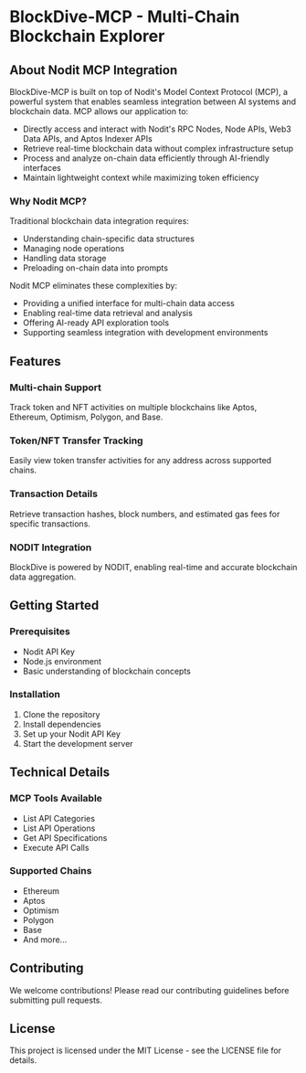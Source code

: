 # BlockDive-MCP - Multi-Chain Blockchain Explorer

## About Nodit MCP Integration

BlockDive-MCP is built on top of Nodit's Model Context Protocol (MCP), a powerful system that enables seamless integration between AI systems and blockchain data. MCP allows our application to:

- Directly access and interact with Nodit's RPC Nodes, Node APIs, Web3 Data APIs, and Aptos Indexer APIs
- Retrieve real-time blockchain data without complex infrastructure setup
- Process and analyze on-chain data efficiently through AI-friendly interfaces
- Maintain lightweight context while maximizing token efficiency

### Why Nodit MCP?

Traditional blockchain data integration requires:
- Understanding chain-specific data structures
- Managing node operations
- Handling data storage
- Preloading on-chain data into prompts

Nodit MCP eliminates these complexities by:
- Providing a unified interface for multi-chain data access
- Enabling real-time data retrieval and analysis
- Offering AI-ready API exploration tools
- Supporting seamless integration with development environments

## Features

### Multi-chain Support
Track token and NFT activities on multiple blockchains like Aptos, Ethereum, Optimism, Polygon, and Base.

### Token/NFT Transfer Tracking
Easily view token transfer activities for any address across supported chains.

### Transaction Details
Retrieve transaction hashes, block numbers, and estimated gas fees for specific transactions.

### NODIT Integration
BlockDive is powered by NODIT, enabling real-time and accurate blockchain data aggregation.

## Getting Started

### Prerequisites
- Nodit API Key
- Node.js environment
- Basic understanding of blockchain concepts

### Installation
1. Clone the repository
2. Install dependencies
3. Set up your Nodit API Key
4. Start the development server

## Technical Details

### MCP Tools Available
- List API Categories
- List API Operations
- Get API Specifications
- Execute API Calls

### Supported Chains
- Ethereum
- Aptos
- Optimism
- Polygon
- Base
- And more...

## Contributing
We welcome contributions! Please read our contributing guidelines before submitting pull requests.

## License
This project is licensed under the MIT License - see the LICENSE file for details.
